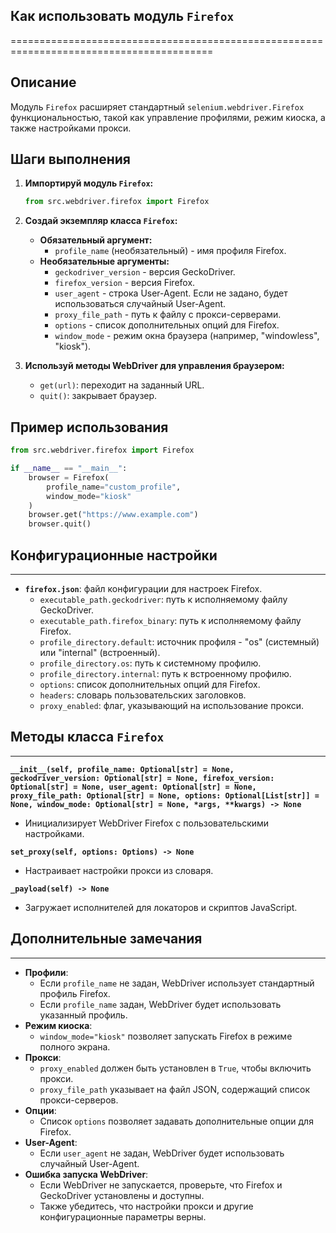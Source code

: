 ## Как использовать модуль `Firefox`
=========================================================================================

Описание
-------------------------
Модуль `Firefox` расширяет стандартный `selenium.webdriver.Firefox` функциональностью, 
такой как управление профилями, режим киоска, а также настройками прокси.

Шаги выполнения
-------------------------
1. **Импортируй модуль `Firefox`:**
    ```python
    from src.webdriver.firefox import Firefox 
    ```

2. **Создай экземпляр класса `Firefox`:**
    - **Обязательный аргумент:** 
        - `profile_name` (необязательный) - имя профиля Firefox. 
    - **Необязательные аргументы:**
        - `geckodriver_version` - версия GeckoDriver.
        - `firefox_version` - версия Firefox.
        - `user_agent` - строка User-Agent. Если не задано, будет использоваться случайный User-Agent.
        - `proxy_file_path` - путь к файлу с прокси-серверами.
        - `options` - список дополнительных опций для Firefox.
        - `window_mode` - режим окна браузера (например, "windowless", "kiosk").

3. **Используй методы WebDriver для управления браузером:**
    - `get(url)`: переходит на заданный URL.
    - `quit()`: закрывает браузер.

Пример использования
-------------------------

```python
from src.webdriver.firefox import Firefox 

if __name__ == "__main__":
    browser = Firefox(
        profile_name="custom_profile", 
        window_mode="kiosk"
    ) 
    browser.get("https://www.example.com") 
    browser.quit() 
```

## Конфигурационные настройки
-------------------------

- **`firefox.json`**: файл конфигурации для настроек Firefox.
    - `executable_path.geckodriver`: путь к исполняемому файлу GeckoDriver.
    - `executable_path.firefox_binary`: путь к исполняемому файлу Firefox.
    - `profile_directory.default`: источник профиля - "os" (системный) или "internal" (встроенный).
    - `profile_directory.os`: путь к системному профилю.
    - `profile_directory.internal`: путь к встроенному профилю.
    - `options`: список дополнительных опций для Firefox.
    - `headers`: словарь пользовательских заголовков.
    - `proxy_enabled`: флаг, указывающий на использование прокси.

## Методы класса `Firefox`
-------------------------

**`__init__(self, profile_name: Optional[str] = None, geckodriver_version: Optional[str] = None, firefox_version: Optional[str] = None, user_agent: Optional[str] = None, proxy_file_path: Optional[str] = None, options: Optional[List[str]] = None, window_mode: Optional[str] = None, *args, **kwargs) -> None`**

* Инициализирует WebDriver Firefox с пользовательскими настройками.

**`set_proxy(self, options: Options) -> None`**

* Настраивает настройки прокси из словаря.

**`_payload(self) -> None`**

* Загружает исполнителей для локаторов и скриптов JavaScript.


## Дополнительные замечания
-------------------------

- **Профили**:
    - Если `profile_name` не задан, WebDriver использует стандартный профиль Firefox.
    - Если `profile_name` задан, WebDriver будет использовать указанный профиль.
- **Режим киоска**:
    - `window_mode="kiosk"` позволяет запускать Firefox в режиме полного экрана.
- **Прокси**:
    - `proxy_enabled` должен быть установлен в `True`, чтобы включить прокси.
    - `proxy_file_path` указывает на файл JSON, содержащий список прокси-серверов.
- **Опции**:
    - Список `options` позволяет задавать дополнительные опции для Firefox.
- **User-Agent**:
    - Если `user_agent` не задан, WebDriver будет использовать случайный User-Agent.
- **Ошибка запуска WebDriver**:
    - Если WebDriver не запускается, проверьте, что Firefox и GeckoDriver установлены и доступны.
    - Также убедитесь, что настройки прокси и другие конфигурационные параметры верны.